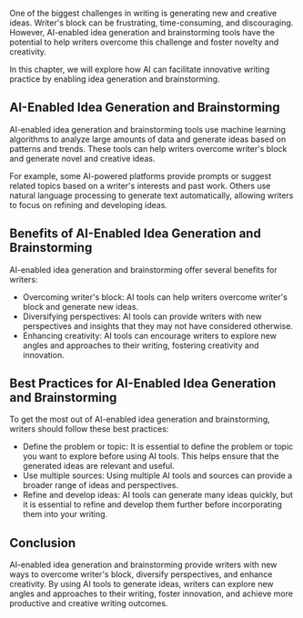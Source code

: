 
One of the biggest challenges in writing is generating new and creative ideas. Writer's block can be frustrating, time-consuming, and discouraging. However, AI-enabled idea generation and brainstorming tools have the potential to help writers overcome this challenge and foster novelty and creativity.

In this chapter, we will explore how AI can facilitate innovative writing practice by enabling idea generation and brainstorming.

AI-Enabled Idea Generation and Brainstorming
--------------------------------------------

AI-enabled idea generation and brainstorming tools use machine learning algorithms to analyze large amounts of data and generate ideas based on patterns and trends. These tools can help writers overcome writer's block and generate novel and creative ideas.

For example, some AI-powered platforms provide prompts or suggest related topics based on a writer's interests and past work. Others use natural language processing to generate text automatically, allowing writers to focus on refining and developing ideas.

Benefits of AI-Enabled Idea Generation and Brainstorming
--------------------------------------------------------

AI-enabled idea generation and brainstorming offer several benefits for writers:

* Overcoming writer's block: AI tools can help writers overcome writer's block and generate new ideas.
* Diversifying perspectives: AI tools can provide writers with new perspectives and insights that they may not have considered otherwise.
* Enhancing creativity: AI tools can encourage writers to explore new angles and approaches to their writing, fostering creativity and innovation.

Best Practices for AI-Enabled Idea Generation and Brainstorming
---------------------------------------------------------------

To get the most out of AI-enabled idea generation and brainstorming, writers should follow these best practices:

* Define the problem or topic: It is essential to define the problem or topic you want to explore before using AI tools. This helps ensure that the generated ideas are relevant and useful.
* Use multiple sources: Using multiple AI tools and sources can provide a broader range of ideas and perspectives.
* Refine and develop ideas: AI tools can generate many ideas quickly, but it is essential to refine and develop them further before incorporating them into your writing.

Conclusion
----------

AI-enabled idea generation and brainstorming provide writers with new ways to overcome writer's block, diversify perspectives, and enhance creativity. By using AI tools to generate ideas, writers can explore new angles and approaches to their writing, foster innovation, and achieve more productive and creative writing outcomes.
